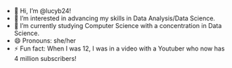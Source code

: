 - 👋 Hi, I’m @lucyb24! 
- 👀 I’m interested in advancing my skills in Data Analysis/Data Science. 
- 🌱 I’m currently studying Computer Science with a concentration in Data Science.
- 😄 Pronouns: she/her
- ⚡ Fun fact: When I was 12, I was in a video with a Youtuber who now has 4 million subscribers! 

<!---
lucyb24/lucyb24 is a ✨ special ✨ repository because its `README.md` (this file) appears on your GitHub profile.
You can click the Preview link to take a look at your changes.
--->
